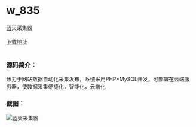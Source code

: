 # w_835
蓝天采集器
<br/></br>
[下载地址](https://www.uuid2.com/835.html "下载地址")
<br/></br>
<h3>源码简介：</h3>
<p>致力于网站数据自动化采集发布，系统采用PHP+MySQL开发，可部署在云端服务器，使数据采集便捷化，智能化，云端化<p>
<h3>截图：</h3>
<img src="https://www.uuid2.com/wp-content/uploads/img/202105/d53dbcb533.jpg" alt="蓝天采集器">
